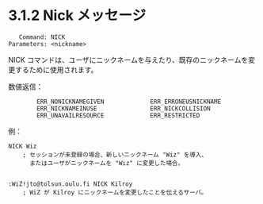 # 3.1.2 Nick メッセージ

```
   Command: NICK
Parameters: <nickname>
```

NICK コマンドは、ユーザにニックネームを与えたり、既存のニックネームを変更するために使用されます。

数値返信：

```
        ERR_NONICKNAMEGIVEN             ERR_ERRONEUSNICKNAME
        ERR_NICKNAMEINUSE               ERR_NICKCOLLISION
        ERR_UNAVAILRESOURCE             ERR_RESTRICTED
```

例：

```
NICK Wiz
    ; セッションが未登録の場合、新しいニックネーム "Wiz" を導入、
      またはユーザがニックネームを "Wiz" に変更した場合。


:WiZ!jto@tolsun.oulu.fi NICK Kilroy
    ; WiZ が Kilroy にニックネームを変更したことを伝えるサーバ。
```
